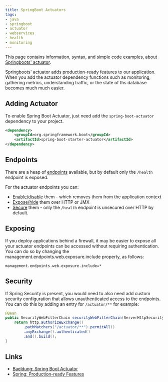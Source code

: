 ```yaml
---
title: SpringBoot Actuators
tags:
- java
- springboot
- actuator
- webservices
- health
- monitoring
---
```


This page contains information, syntax, and simple code examples, about [Springboots' actuator](https://docs.spring.io/spring-boot/docs/current/reference/html/actuator.html).

Springboots' actuator adds production-ready features to our application.
When you add the actuator dependency functions such as monitoring, gathering metrics, understanding traffic, or the state of ths database becomes much much easier.

## Adding Actuator

To enable Spring Boot Actuator, just need add the `spring-boot-actuator` dependency to your project.

```xml
<dependency>
    <groupId>org.springframework.boot</groupId>
    <artifactId>spring-boot-starter-actuator</artifactId>
</dependency>
```

## Endpoints

There are a heap of [endpoints](https://docs.spring.io/spring-boot/docs/current/reference/html/actuator.html#actuator.endpoints) available,
but by default only the `/health` endpoint is exposed.

For the actuator endpoints you can:
* [Enable/disable](https://docs.spring.io/spring-boot/docs/current/reference/html/actuator.html#actuator.endpoints.enabling) them - which removes them from the application context
* [Expose/hide](https://docs.spring.io/spring-boot/docs/current/reference/html/actuator.html#actuator.endpoints.exposing) them over HTTP or JMX
* [Secure](https://docs.spring.io/spring-boot/docs/current/reference/html/actuator.html#actuator.endpoints.security) them - only the `/health` endpoint is unsecured over HTTP by default.

## Exposing

If you deploy applications behind a firewall, it may be easier to expose all your actuator endpoints can be accessed without requiring authentication. 
You can do so by changing the management.endpoints.web.exposure.include property, as follows:

```properties
management.endpoints.web.exposure.include=*
```

## Security

If Spring Security is present, you would need to also need add custom security configuration that allows unauthenticated access to the endpoints.
You can do this by adding an entry for `/actuator/**` for example:

```java
@Bean
public SecurityWebFilterChain securityWebFilterChain(ServerHttpSecurity http) {
    return http.authorizeExchange()
        .pathMatchers("/actuator/**").permitAll()
        .anyExchange().authenticated()
        .and().build();
}
```

## Links

* [Baeldung: Spring Boot Actuator](https://www.baeldung.com/spring-boot-actuators)
* [Spring: Production-ready Features](https://docs.spring.io/spring-boot/docs/current/reference/html/actuator.html#actuator)

